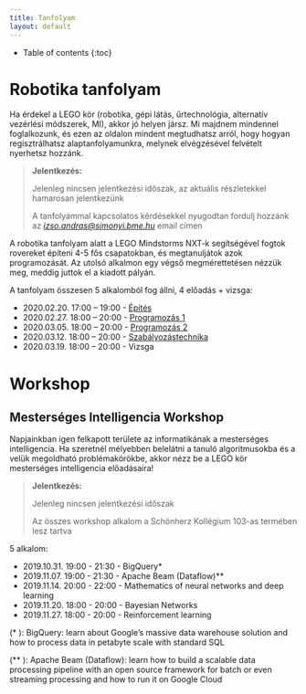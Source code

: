 ```yaml
---
title: Tanfolyam
layout: default
---
```


* Table of contents
{:toc}

# Robotika tanfolyam

Ha érdekel a LEGO kör (robotika, gépi látás, űrtechnológia, alternatív vezérlési módszerek, MI), akkor jó helyen jársz. Mi majdnem mindennel foglalkozunk, és ezen az oldalon mindent megtudhatsz arról, hogy hogyan regisztrálhatsz alaptanfolyamunkra, melynek elvégzésével felvételt nyerhetsz hozzánk.

> **Jelentkezés:**
>
> Jelenleg nincsen jelentkezési időszak, az aktuális részletekkel hamarosan jelentkezünk
>
> A tanfolyammal kapcsolatos kérdésekkel nyugodtan fordulj hozzánk az *izso.andras@simonyi.bme.hu* email címen


A robotika tanfolyam alatt a LEGO Mindstorms NXT-k segítségével fogtok rovereket építeni 4-5 fős csapatokban, és megtanuljátok azok programozását. Az utolsó alkalmon egy végső megmérettetésen nézzük meg, meddig juttok el a kiadott pályán.

A tanfolyam összesen 5 alkalomból fog állni, 4 előadás + vizsga:

 - 2020.02.20. 17:00 – 19:00 - [Építés](epites)
 - 2020.02.27. 18:00 – 20:00 - [Programozás 1](programozas-1)
 - 2020.03.05. 18:00 – 20:00 - [Programozás 2](programozas-2)
 - 2020.03.12. 18:00 – 20:00 - [Szabályozástechnika](szabalyozastechnika)
 - 2020.03.19. 18:00 – 20:00 - Vizsga


# Workshop



## Mesterséges Intelligencia Workshop

Napjainkban igen felkapott területe az informatikának a mesterséges intelligencia. Ha szeretnél mélyebben belelátni a tanuló algoritmusokba és a velük megoldható problémakörökbe, akkor nézz be a LEGO kör mesterséges intelligencia előadásaira!

> **Jelentkezés:**
>
> Jelenleg nincsen jelentkezési időszak
>
> Az összes workshop alkalom a Schönherz Kollégium 103-as termében lesz tartva

5 alkalom:

- 2019.10.31. 19:00 - 21:30 - BigQuery*
- 2019.11.07. 19:00 - 21:30 - Apache Beam (Dataflow)**
- 2019.11.14. 20:00 - 22:00 - Mathematics of neural networks and deep learning
- 2019.11.20. 18:00 - 20:00 - Bayesian Networks
- 2019.11.27. 18:00 - 20:00 - Reinforcement learning


(* ): BigQuery: learn about Google’s massive data warehouse solution and how to process data in petabyte scale with standard SQL

(** ): Apache Beam (Dataflow): learn how to build a scalable data processing pipeline with an open source framework for batch or even streaming processing and how to run it on Google Cloud
